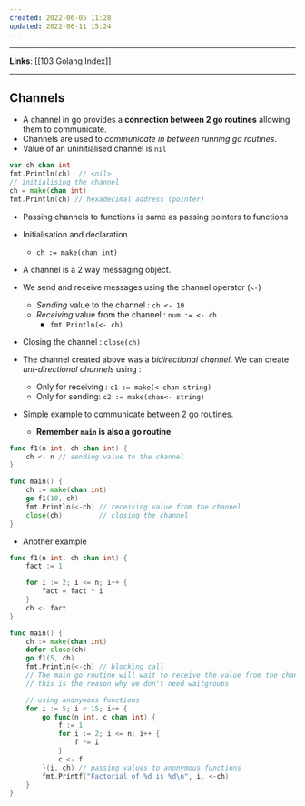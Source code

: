 ```yaml
---
created: 2022-06-05 11:28
updated: 2022-06-11 15:24
---
```

---
**Links**: [[103 Golang Index]]

---
## Channels
- A channel in go provides a **connection between 2 go routines** allowing them to communicate.
- Channels are used to *communicate in between running go routines*.
- Value of an uninitialised channel is `nil`
```go
var ch chan int
fmt.Println(ch)  // <nil>
// initialising the channel
ch = make(chan int)
fmt.Println(ch) // hexadecimal address (pointer)
```
- Passing channels to functions is same as passing pointers to functions
- Initialisation and declaration
	- `ch := make(chan int)`
- A channel is a 2 way messaging object.
- We send and receive messages using the channel operator  (`<-`)
	- *Sending* value to the channel : `ch <- 10`
	- *Receiving* value from the channel : `num := <- ch`
		- `fmt.Println(<- ch)`
- Closing the channel : `close(ch)`
- The channel created above was a *bidirectional channel*. We can create *uni-directional channels* using : 
	- Only for receiving : `c1 := make(<-chan string)`
	- Only for sending: `c2 := make(chan<- string)`

- Simple example to communicate between 2 go routines.
	- **Remember `main` is also a go routine**
```go
func f1(n int, ch chan int) {
	ch <- n // sending value to the channel
}

func main() {
	ch := make(chan int)
	go f1(10, ch)
	fmt.Println(<-ch) // receiving value from the channel
	close(ch)         // closing the channel
}
```

- Another example
```go
func f1(n int, ch chan int) {
	fact := 1

	for i := 2; i <= n; i++ {
		fact = fact * i
	}
	ch <- fact
}

func main() {
	ch := make(chan int)
	defer close(ch)
	go f1(5, ch)
	fmt.Println(<-ch) // blocking call
	// The main go routine will wait to receive the value from the channel, this is a blocking call.
	// this is the reason why we don't need waitgroups

	// using anonymous functions
	for i := 5; i < 15; i++ {
	    go func(n int, c chan int) {
            f := 1
            for i := 2; i <= n; i++ {
                f *= i
            }
            c <- f
        }(i, ch) // passing values to anonymous functions
        fmt.Printf("Factorial of %d is %d\n", i, <-ch)
    }
}
```
